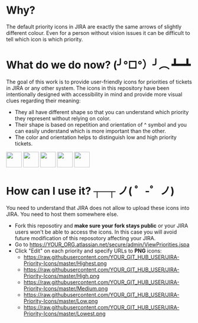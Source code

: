 # Why?
The default priority icons in JIRA are exactly the same arrows of slightly different colour. Even for a person without vision issues it can be difficult to tell which icon is which priority.

# What do we do now? (╯°□°）╯︵ ┻━┻ 

The goal of this work is to provide user-friendly icons for priorities of tickets in JIRA or any other system. The icons in this repository have been intentionally designed with accessibility in mind and provide more visual clues regarding their meaning:
* They all have different shape so that you can understand which priority they represent without relying on color.
* Their shape is based on repetition and orientation of ^ symbol and you can easily understand which is more important than the other.
* The color and orientation helps to distinguish low and high priority tickets.

<span>
<image  height="42" src="https://github.com/AlexanderBartash/JIRA-Priority-Icons/blob/master/Highest.svg"/>
<image  height="42" src="https://github.com/AlexanderBartash/JIRA-Priority-Icons/blob/master/High.svg"/>
<image  height="42" src="https://github.com/AlexanderBartash/JIRA-Priority-Icons/blob/master/Medium.svg"/>
<image  height="42" src="https://github.com/AlexanderBartash/JIRA-Priority-Icons/blob/master/Low.svg"/>
<image  height="42" src="https://github.com/AlexanderBartash/JIRA-Priority-Icons/blob/master/Lowest.svg"/>
</span>

# How can I use it? ┬─┬ ノ( ゜-゜ノ)
You need to understand that JIRA does not allow to upload these icons into JIRA. You need to host them somewhere else.
* Fork this reposotiry and **make sure your fork stays public** or your JIRA users won't be able to access the icons. In this case you will avoid future modification of this reposotory affecting your JIRA.
* Go to https://YOUR_ORG.atlassian.net/secure/admin/ViewPriorities.jspa
* Click "Edit" on each priority and specify URLs to **PNG** icons:
    * https://raw.githubusercontent.com/YOUR_GIT_HUB_USER/JIRA-Priority-Icons/master/Highest.png
    * https://raw.githubusercontent.com/YOUR_GIT_HUB_USER/JIRA-Priority-Icons/master/High.png
    * https://raw.githubusercontent.com/YOUR_GIT_HUB_USER/JIRA-Priority-Icons/master/Medium.png
    * https://raw.githubusercontent.com/YOUR_GIT_HUB_USER/JIRA-Priority-Icons/master/Low.png
    * https://raw.githubusercontent.com/YOUR_GIT_HUB_USER/JIRA-Priority-Icons/master/Lowest.png
